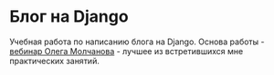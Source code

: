 <h1>Блог на Django</h1>
<p>Учебная работа по написанию блога на Django. Основа работы - <a href="https://youtu.be/T0Xi8gWDrQ0"> вебинар Олега Молчанова</a> - лучшее из встретившихся мне практических занятий. </p>

